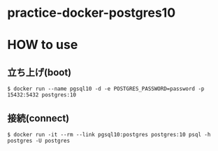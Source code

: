 # practice-docker-postgres10

# HOW to use
## 立ち上げ(boot)

```
$ docker run --name pgsql10 -d -e POSTGRES_PASSWORD=password -p 15432:5432 postgres:10
```

## 接続(connect)

```
$ docker run -it --rm --link pgsql10:postgres postgres:10 psql -h postgres -U postgres
```
